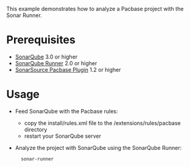 This example demonstrates how to analyze a Pacbase project with the Sonar Runner.

Prerequisites
=============
* [SonarQube](http://www.sonarsource.org/downloads/) 3.0 or higher
* [SonarQube Runner](http://docs.codehaus.org/x/N4KxDQ) 2.0 or higher
* [SonarSource Pacbase Plugin](http://www.sonarsource.com/products/plugins/languages/pacbase/) 1.2 or higher

Usage
=====
* Feed SonarQube with the Pacbase rules:
  * copy the install/rules.xml file to the /extensions/rules/pacbase directory
  * restart your SonarQube server
* Analyze the project with SonarQube using the SonarQube Runner:

        sonar-runner
